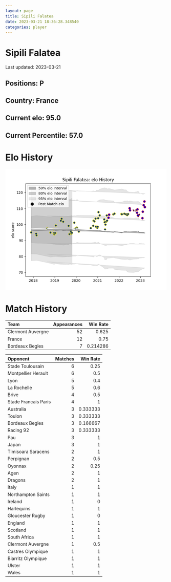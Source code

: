```yaml
---  
layout: page  
title: Sipili Falatea  
date: 2023-03-21 18:36:28.348540  
categories: player  
---
```

# Sipili Falatea


Last updated: 2023-03-21
## Positions: P

## Country: France

## Current elo: 95.0

## Current Percentile: 57.0

# Elo History


![elo history](history_SipiliFalatea.png)
# Match History


| Team              |   Appearances |   Win Rate |
|:------------------|--------------:|-----------:|
| Clermont Auvergne |            52 |   0.625    |
| France            |            12 |   0.75     |
| Bordeaux Begles   |             7 |   0.214286 |

| Opponent             |   Matches |   Win Rate |
|:---------------------|----------:|-----------:|
| Stade Toulousain     |         6 |   0.25     |
| Montpellier Herault  |         6 |   0.5      |
| Lyon                 |         5 |   0.4      |
| La Rochelle          |         5 |   0.6      |
| Brive                |         4 |   0.5      |
| Stade Francais Paris |         4 |   1        |
| Australia            |         3 |   0.333333 |
| Toulon               |         3 |   0.333333 |
| Bordeaux Begles      |         3 |   0.166667 |
| Racing 92            |         3 |   0.333333 |
| Pau                  |         3 |   1        |
| Japan                |         3 |   1        |
| Timisoara Saracens   |         2 |   1        |
| Perpignan            |         2 |   0.5      |
| Oyonnax              |         2 |   0.25     |
| Agen                 |         2 |   1        |
| Dragons              |         2 |   1        |
| Italy                |         1 |   1        |
| Northampton Saints   |         1 |   1        |
| Ireland              |         1 |   0        |
| Harlequins           |         1 |   1        |
| Gloucester Rugby     |         1 |   0        |
| England              |         1 |   1        |
| Scotland             |         1 |   1        |
| South Africa         |         1 |   1        |
| Clermont Auvergne    |         1 |   0.5      |
| Castres Olympique    |         1 |   1        |
| Biarritz Olympique   |         1 |   1        |
| Ulster               |         1 |   1        |
| Wales                |         1 |   1        |